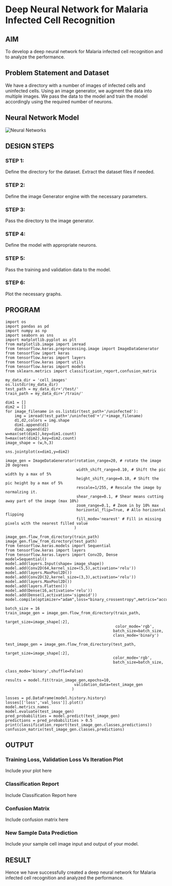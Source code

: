 # Deep Neural Network for Malaria Infected Cell Recognition

## AIM

To develop a deep neural network for Malaria infected cell recognition and to analyze the performance.

## Problem Statement and Dataset
We have a directory with a number of images of infected cells and uninfected cells. Using an image generator, we augment the data into multiple images. We pass the data to the model and train the model accordingly using the required number of neurons. 

## Neural Network Model

![Neural Networks](https://user-images.githubusercontent.com/65499285/193041366-f95ff404-8ad6-497c-be7f-dc87c2e7c3a1.svg)

## DESIGN STEPS

### STEP 1:
Define the directory for the dataset. Extract the dataset files if needed.
### STEP 2:
Define the image Generator engine with the necessary parameters.
### STEP 3:
Pass the directory to the image generator.
### STEP 4:
Define the model with appropriate neurons.
### STEP 5:
Pass the training and validation data to the model.
### STEP 6:
Plot the necessary graphs. 

## PROGRAM
```python3
import os
import pandas as pd
import numpy as np
import seaborn as sns
import matplotlib.pyplot as plt
from matplotlib.image import imread
from tensorflow.keras.preprocessing.image import ImageDataGenerator
from tensorflow import keras
from tensorflow.keras import layers
from tensorflow.keras import utils
from tensorflow.keras import models
from sklearn.metrics import classification_report,confusion_matrix
```
```python3
my_data_dir = 'cell_images'
os.listdir(my_data_dir)
test_path = my_data_dir+'/test/'
train_path = my_data_dir+'/train/'
```
```python3
dim1 = []
dim2 = []
for image_filename in os.listdir(test_path+'/uninfected'):
    img = imread(test_path+'/uninfected'+'/'+image_filename)
    d1,d2,colors = img.shape
    dim1.append(d1)
    dim2.append(d2)
w=max(set(dim1),key=dim1.count)
h=max(set(dim2),key=dim2.count)
image_shape = (w,h,3)
```
```python3
sns.jointplot(x=dim1,y=dim2)
```
```python3
image_gen = ImageDataGenerator(rotation_range=20, # rotate the image 20 degrees
                               width_shift_range=0.10, # Shift the pic width by a max of 5%
                               height_shift_range=0.10, # Shift the pic height by a max of 5%
                               rescale=1/255, # Rescale the image by normalzing it.
                               shear_range=0.1, # Shear means cutting away part of the image (max 10%)
                               zoom_range=0.1, # Zoom in by 10% max
                               horizontal_flip=True, # Allo horizontal flipping
                               fill_mode='nearest' # Fill in missing pixels with the nearest filled value
                              )
```
```python3
image_gen.flow_from_directory(train_path)
image_gen.flow_from_directory(test_path)
from tensorflow.keras.models import Sequential
from tensorflow.keras import layers
from tensorflow.keras.layers import Conv2D, Dense
model=Sequential()
model.add(layers.Input(shape= image_shape))
model.add(Conv2D(64,kernel_size=(5,5),activation='relu'))
model.add(layers.MaxPool2D())
model.add(Conv2D(32,kernel_size=(3,3),activation='relu'))
model.add(layers.MaxPool2D())
model.add(layers.Flatten())
model.add(Dense(16,activation='relu'))
model.add(Dense(1,activation='sigmoid'))
model.compile(optimizer="adam",loss="binary_crossentropy",metrics="accuracy")
```
```python3
batch_size = 16
train_image_gen = image_gen.flow_from_directory(train_path,
                                               target_size=image_shape[:2],
                                                color_mode='rgb',
                                               batch_size=batch_size,
                                               class_mode='binary')
```
```python3
test_image_gen = image_gen.flow_from_directory(test_path,
                                               target_size=image_shape[:2],
                                               color_mode='rgb',
                                               batch_size=batch_size,
                                               class_mode='binary',shuffle=False)
```
```python3
results = model.fit(train_image_gen,epochs=10,
                              validation_data=test_image_gen
                             )
```
```python3
losses = pd.DataFrame(model.history.history)
losses[['loss','val_loss']].plot()
model.metrics_names
model.evaluate(test_image_gen)
pred_probabilities = model.predict(test_image_gen)
predictions = pred_probabilities > 0.5
print(classification_report(test_image_gen.classes,predictions))
confusion_matrix(test_image_gen.classes,predictions)
```

## OUTPUT

### Training Loss, Validation Loss Vs Iteration Plot

Include your plot here

### Classification Report

Include Classification Report here

### Confusion Matrix

Include confusion matrix here

### New Sample Data Prediction

Include your sample cell image input and output of your model.

## RESULT
Hence we have successfully created a deep neural network for Malaria infected cell recognition and analyzed the performance.
